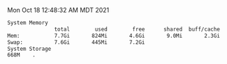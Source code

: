 Mon Oct 18 12:48:32 AM MDT 2021
```bash
System Memory
               total        used        free      shared  buff/cache   available
Mem:           7.7Gi       824Mi       4.6Gi       9.0Mi       2.3Gi       6.5Gi
Swap:          7.6Gi       445Mi       7.2Gi
System Storage
668M	.
```
```bash
